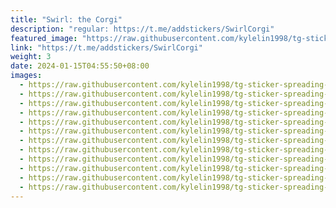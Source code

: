 ```yaml
---
title: "Swirl: the Corgi"
description: "regular: https://t.me/addstickers/SwirlCorgi"
featured_image: "https://raw.githubusercontent.com/kylelin1998/tg-sticker-spreading-worldwide-images/main/img/6971a09b-997e-4cb2-93fd-b74286e3b2b9.jpg"
link: "https://t.me/addstickers/SwirlCorgi"
weight: 3
date: 2024-01-15T04:55:50+08:00
images:
  - https://raw.githubusercontent.com/kylelin1998/tg-sticker-spreading-worldwide-images/main/img/6971a09b-997e-4cb2-93fd-b74286e3b2b9.jpg
  - https://raw.githubusercontent.com/kylelin1998/tg-sticker-spreading-worldwide-images/main/img/e99b2234-e063-4ee4-ba60-777ac084f549.jpg
  - https://raw.githubusercontent.com/kylelin1998/tg-sticker-spreading-worldwide-images/main/img/fe586383-6bc8-47cc-abf5-a27226f8373c.jpg
  - https://raw.githubusercontent.com/kylelin1998/tg-sticker-spreading-worldwide-images/main/img/cf7d4faf-d92a-4481-b8c8-81818041fad8.jpg
  - https://raw.githubusercontent.com/kylelin1998/tg-sticker-spreading-worldwide-images/main/img/e3877db3-9f46-44ad-ae8c-9c03d0e187f3.jpg
  - https://raw.githubusercontent.com/kylelin1998/tg-sticker-spreading-worldwide-images/main/img/b8924e09-c48f-4bed-ab2a-c4a5071cf919.jpg
  - https://raw.githubusercontent.com/kylelin1998/tg-sticker-spreading-worldwide-images/main/img/3d186ff9-0659-4535-a1b3-56d855923c10.jpg
  - https://raw.githubusercontent.com/kylelin1998/tg-sticker-spreading-worldwide-images/main/img/087fe9f4-1ea0-49f4-9b6d-397e6b39f9b3.jpg
  - https://raw.githubusercontent.com/kylelin1998/tg-sticker-spreading-worldwide-images/main/img/f1d1ebd3-b9b8-464f-8a04-83d4c73d7552.jpg
  - https://raw.githubusercontent.com/kylelin1998/tg-sticker-spreading-worldwide-images/main/img/0fe61f07-bae5-4fb2-8b63-3ec491a2f1fd.jpg
  - https://raw.githubusercontent.com/kylelin1998/tg-sticker-spreading-worldwide-images/main/img/9b58c795-11e1-42a6-b8fd-c4718e8c9131.jpg
  - https://raw.githubusercontent.com/kylelin1998/tg-sticker-spreading-worldwide-images/main/img/dec91831-1f99-43a1-a214-6e76f9f1cab4.jpg
---
```

